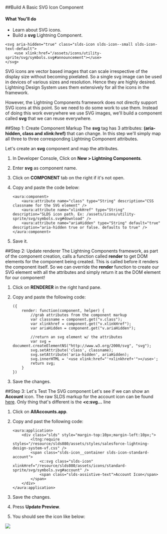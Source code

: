 ##Build A Basic SVG Icon Component
#### What You'll do

* Learn about SVG icons.
* Build a **svg** Lightning Component.

```
<svg aria-hidden="true" class="slds-icon slds-icon--small slds-icon-text-default">
    <use xlink:href="/assets/icons/utility-sprite/svg/symbols.svg#announcement"></use>
</svg>
```



SVG icons are vector based images that can scale irrespective of the display size without becoming pixelated. So a single svg image can be used in devices of various sizes and resolution. Hence they are highly desired. Lightning Design System uses them extensively for all the icons in the framework. 

However, the Lightning Components framework does not directly support SVG icons at this point. So we need to do some work to use them. Instead of doing this work everywhere we use SVG images, we'll build a component called **svg** that we can reuse everywhere.



##Step 1: Create Component Markup
The **svg** tag has 3 attributes: **(aria-hidden, class and xlink:href)** that can change. In this step we'll simply map all three to three corresponding Lightning Component attributes.


Let's create an **svg** component and map the attributes.

1. In Developer Console, Click on **New > Lightning Components**.
2. Enter **svg** as component name.
3. Click on **COMPONENT** tab on the right if it's not open.
4. Copy and paste the code below:

	```
	<aura:component>
	    <aura:attribute name="class" type="String" description="CSS classname for the SVG element" />
	    <aura:attribute name="xlinkHref" type="String" description="SLDS icon path. Ex: /assets/icons/utility-sprite/svg/symbols.svg#download" />
	    <aura:attribute name="ariaHidden" type="String" default="true" description="aria-hidden true or false. defaults to true" />
	</aura:component>
	```
5. Save it.

##Step 2: Update renderer
The Lightning Components framework, as part of the component creation, calls a function called **render** to get DOM elements for the component being created. This is called before it renders the component itself. So we can override the **render** function to create our SVG element with all the attributes and simply return it as the DOM element for our component!

1. Click on **RENDERER** in the right hand pane.
2. Copy and paste the following code:

	```
	({
	    render: function(component, helper) {
	        //grab attributes from the component markup
	        var classname = component.get("v.class");
	        var xlinkhref = component.get("v.xlinkHref");
	        var ariaHidden = component.get("v.ariaHidden");
	        
	        //return an svg element w/ the attributes
	        var svg = document.createElementNS("http://www.w3.org/2000/svg", "svg");
	        svg.setAttribute('class', classname);
	        svg.setAttribute('aria-hidden', ariaHidden);
	        svg.innerHTML = '<use xlink:href="'+xlinkhref+'"></use>';
	        return svg;
	    }
	})
	```
3. Save the changes.

##Step 3: Let's Test The SVG component
Let's see if we can show an **Account** icon. The raw SLDS markup for the account icon can be found <a href="https://www.lightningdesignsystem.com/components/icons#base&role=regular&status=all" target="_blank">here</a>. Only thing that's different is the **<c:svg...** line

1. Click on **AllAccounts.app**.
2. Copy and past the following code:

	```
	<aura:application>	
		<div class="slds" style="margin-top:10px;margin-left:10px;">
			<ltng:require styles="/resource/slds080/assets/styles/salesforce-lightning-design-system-vf.css" />
			<span class="slds-icon__container slds-icon-standard-account">
				<c:svg class="slds-icon" xlinkHref="/resource/slds080/assets/icons/standard-sprite/svg/symbols.svg#account" />
				<span class="slds-assistive-text">Account Icon</span>
			</span>
		</div>
	</aura:application>
	```
3. Save the changes.
4. Press **Update Preview**.
5. You should see the icon like below:

<image src="images/accountIcon.png" />
